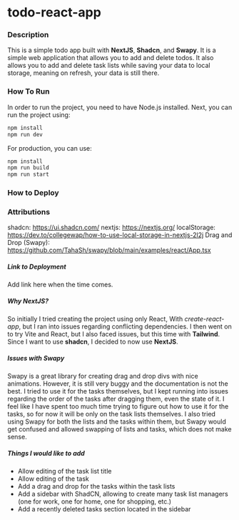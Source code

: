 # todo-react-app

### Description

This is a simple todo app built with **NextJS**, **Shadcn**, and **Swapy**. It is a simple web application that allows you to add and delete todos. It also allows you to add and delete task lists while saving your data to local storage, meaning on refresh, your data is still there.

### How To Run

In order to run the project, you need to have Node.js installed. Next, you can run the project using:

```bash
npm install
npm run dev
```

For production, you can use:

```bash
npm install
npm run build
npm run start
```

### How to Deploy

### Attributions

shadcn: https://ui.shadcn.com/
nextjs: https://nextjs.org/
localStorage: https://dev.to/collegewap/how-to-use-local-storage-in-nextjs-2l2j
Drag and Drop (Swapy): https://github.com/TahaSh/swapy/blob/main/examples/react/App.tsx

##### Link to Deployment

Add link here when the time comes.

##### Why NextJS?

So initially I tried creating the project using only React, With _create-react-app_, but I ran into issues regarding conflicting dependencies. I then went on to try Vite and React, but I also faced issues, but this time with **Tailwind**. Since I want to use **shadcn**, I decided to now use **NextJS**.

##### Issues with Swapy

Swapy is a great library for creating drag and drop divs with nice animations. However, it is still very buggy and the documentation is not the best. I tried to use it for the tasks themselves, but I kept running into issues regarding the order of the tasks after dragging them, even the state of it. I feel like I have spent too much time trying to figure out how to use it for the tasks, so for now it will be only on the task lists themselves. I also tried using Swapy for both the lists and the tasks within them, but Swapy would get confused and allowed swapping of lists and tasks, which does not make sense. 


##### Things I would like to add

- Allow editing of the task list title
- Allow editing of the task
- Add a drag and drop for the tasks within the task lists
- Add a sidebar with ShadCN, allowing to create many task list managers (one for work, one for home, one for shopping, etc.)
- Add a recently deleted tasks section located in the sidebar